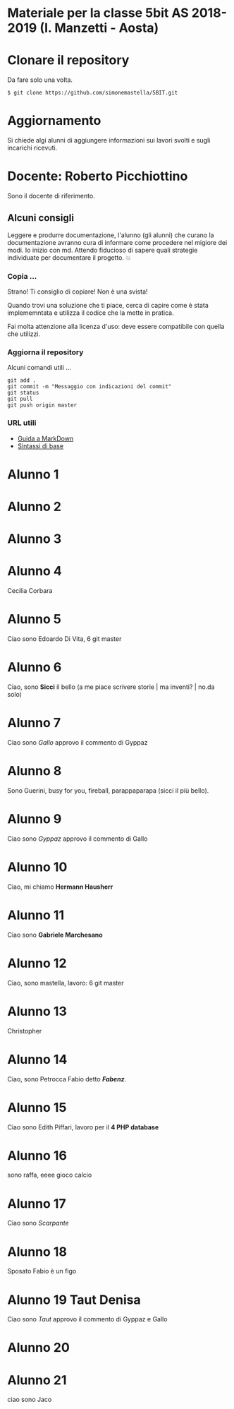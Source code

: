 ﻿
Materiale per la classe 5bit AS 2018-2019 (I. Manzetti - Aosta)
=================
# Clonare il repository
Da fare solo una volta.
```
$ git clone https://github.com/simonemastella/5BIT.git
```
# Aggiornamento
Si chiede algi alunni di aggiungere informazioni sui lavori svolti e sugli incarichi ricevuti.

# Docente: Roberto Picchiottino
Sono il docente di riferimento.

## Alcuni consigli
Leggere e produrre documentazione, l'alunno (gli alunni) che curano la documentazione avranno cura di informare come procedere nel migiore dei modi. Io inizio con md. Attendo fiducioso di sapere quali strategie individuate per documentare il progetto. :boom:

### Copia ...
Strano! Ti consiglio di copiare! Non è una svista!

Quando trovi una soluzione che ti piace, cerca di capire come è stata implememntata e utilizza il codice che la mette in pratica.

Fai molta attenzione alla licenza d'uso: deve essere compatibile con quella che utilizzi.

### Aggiorna il repository
Alcuni comandi utili ...
```
git add .
git commit -m "Messaggio con indicazioni del commit"
git status
git pull
git push origin master
```

### URL utili
* [Guida a MarkDown](https://guides.github.com/features/mastering-markdown/)
* [Sintassi di base](https://help.github.com/articles/basic-writing-and-formatting-syntax/)

# Alunno 1

# Alunno 2

# Alunno 3

# Alunno 4
Cecilia Corbara
# Alunno 5
Ciao sono Edoardo Di Vita, 6 git master
# Alunno 6 
Ciao, sono **Sicci** il bello (a me piace scrivere storie | ma inventi? | no.da solo)
# Alunno 7
Ciao sono _Gallo_ approvo il commento di Gyppaz
# Alunno 8
Sono Guerini, busy for you, fireball, parappaparapa (sicci il più bello).
# Alunno 9
Ciao sono _Gyppaz_ approvo il commento di Gallo
# Alunno 10
Ciao, mi chiamo **Hermann Hausherr**
# Alunno 11
Ciao sono **Gabriele Marchesano**
# Alunno 12
Ciao, sono mastella, lavoro: 6 git master
# Alunno 13
Christopher
# Alunno 14
Ciao, sono Petrocca Fabio detto **_Fabenz_**.
# Alunno 15
Ciao sono Edith Piffari, lavoro per il **4 PHP database**
# Alunno 16
sono raffa, eeee gioco calcio
# Alunno 17
Ciao sono _Scarpante_
# Alunno 18
Sposato Fabio è un figo
# Alunno 19 Taut Denisa
Ciao sono _Taut_ approvo il commento di Gyppaz e Gallo

# Alunno 20

# Alunno 21
ciao sono Jaco

